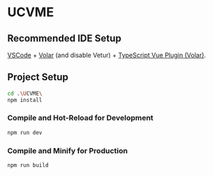 # UCVME

## Recommended IDE Setup

[VSCode](https://code.visualstudio.com/) + [Volar](https://marketplace.visualstudio.com/items?itemName=Vue.volar) (and disable Vetur) + [TypeScript Vue Plugin (Volar)](https://marketplace.visualstudio.com/items?itemName=Vue.vscode-typescript-vue-plugin).


## Project Setup

```sh
cd .\UCVME\
npm install
```

### Compile and Hot-Reload for Development

```sh
npm run dev
```

### Compile and Minify for Production

```sh
npm run build
```

